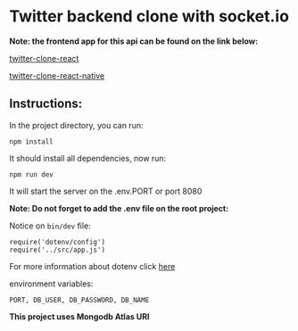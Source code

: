 # Twitter backend clone with socket.io

**Note: the frontend app for this api can be found on the link below:**

[twitter-clone-react](https://github.com/leomotta121/twitter-clone-react)

[twitter-clone-react-native](https://github.com/leomotta121/twitter-clone-react-native)

## Instructions:

In the project directory, you can run:

`npm install`

It should install all dependencies, now run:

`npm run dev`

It will start the server on the .env.PORT or port 8080

**Note: Do not forget to add the .env file on the root project:**

Notice on `bin/dev` file:

```
require('dotenv/config')
require('../src/app.js')
```

For more information about dotenv click [here](https://www.npmjs.com/package/dotenv)

environment variables:

`PORT, DB_USER, DB_PASSWORD, DB_NAME`

**This project uses Mongodb Atlas URI**
